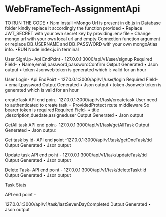 # WebFrameTech-AssignmentApi

TO RUN THE CODE
•	Npm install
 •Mongo Url is present in db.js in Database folder kindly replace it accordingly the function provided
•	Replace JWT_SECRET with your own secret key by providing .env file
•	Change mongo url with your own local url and empty Connection function argument or replace DB_USERNAME and DB_PASSWORD with your own mongoAtlas info.
•RUN	Node index.js in terminal 


User SignUp-
Api EndPoint  -  127.0.0.1:3000/api/v1/user/signup
Required Field-
•	Name,email,password,passwordConfirm
Output Generated
•	Json output 
•	token
Jsonweb token is generated which is valid for an hour

User Login-
Api EndPoint  -  127.0.0.1:3000/api/v1/user/login
Required Field-
•	email,password
Output Generated
•	Json output 
•	token
Jsonweb token is generated which is valid for an hour




createTask 
API end point- 127.0.0.1:3000/api/v1/task/createtask
User need to  authenticated to create task = ProvidedProtect route middleware
So bearer token is required
Required Field-
•	title ,description,duedate,assigneduser
Output Generated
•	Json output 


GetAll task 
API end point- 127.0.0.1:3000/api/v1/task/getAllTask
Output Generated
•	Json output 


Get task by id- 
API end point -127.0.0.1:3000/api/v1/task/getOneTask/:id
Output Generated
•	Json output 

Update task
API end point -
127.0.0.1:3000/api/v1/task/updateTask/:id
Output Generated
•	Json output 

Delete Task-
API end point -
127.0.0.1:3000/api/v1/task/deleteTask/:id
Output Generated
•	Json output 

Task Stats

API end point -

127.0.0.1:3000/api/v1/task/lastSevenDayCompleted
Output Generated
•	Json output 
